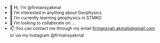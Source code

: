 - 👋 Hi, I’m @firmansyakmal
- 👀 I’m interested in anything about Geophysics
- 🌱 I’m currently learning geophysics in STMKG
- 💞️ I’m looking to collaborate on ...
- 📫 You can contact me through my email firmansyah.akmals@gmail.com or via my Instagram @firmansyakmal

<!---
firmansyakmal/firmansyakmal is a ✨ special ✨ repository because its `README.md` (this file) appears on your GitHub profile.
You can click the Preview link to take a look at your changes.
--->
